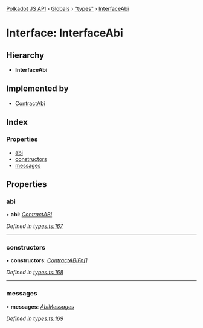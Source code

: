 [Polkadot JS API](../README.md) › [Globals](../globals.md) › ["types"](../modules/_types_.md) › [InterfaceAbi](_types_.interfaceabi.md)

# Interface: InterfaceAbi

## Hierarchy

* **InterfaceAbi**

## Implemented by

* [ContractAbi](../classes/_abi_.contractabi.md)

## Index

### Properties

* [abi](_types_.interfaceabi.md#abi)
* [constructors](_types_.interfaceabi.md#constructors)
* [messages](_types_.interfaceabi.md#messages)

## Properties

###  abi

• **abi**: *[ContractABI](_types_.contractabi.md)*

*Defined in [types.ts:167](https://github.com/polkadot-js/api/blob/3196e66efb/packages/api-contract/src/types.ts#L167)*

___

###  constructors

• **constructors**: *[ContractABIFn](_types_.contractabifn.md)[]*

*Defined in [types.ts:168](https://github.com/polkadot-js/api/blob/3196e66efb/packages/api-contract/src/types.ts#L168)*

___

###  messages

• **messages**: *[AbiMessages](../modules/_types_.md#abimessages)*

*Defined in [types.ts:169](https://github.com/polkadot-js/api/blob/3196e66efb/packages/api-contract/src/types.ts#L169)*
